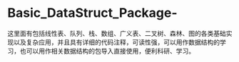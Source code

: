 # Basic_DataStruct_Package-
这里面有包括线性表、队列、栈、数组、广义表、二叉树、森林、图的各类基础实现以及复杂应用，并且具有详细的代码注释，可读性强，可以用作数据结构的学习，也可以用作相关数据结构的包导入直接使用，便利科研、学习。
